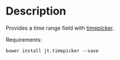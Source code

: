 # Description
Provides a time range field with [timepicker][1].

Requirements:

    bower install jt.timepicker --save

[1]: https://github.com/jonthornton/jquery-timepicker
